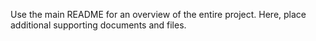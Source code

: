 Use the main README for an overview of the entire project. Here, place additional supporting documents and files. 
